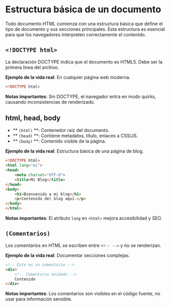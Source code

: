 # Estructura básica de un documento

Todo documento HTML comienza con una estructura básica que define el tipo de documento y sus secciones principales. Esta estructura es esencial para que los navegadores interpreten correctamente el contenido.

## `<!DOCTYPE html>`

La declaración DOCTYPE indica que el documento es HTML5. Debe ser la primera línea del archivo.

**Ejemplo de la vida real**: En cualquier página web moderna.

```html
<!DOCTYPE html>
```

**Notas importantes**: Sin DOCTYPE, el navegador entra en modo quirks, causando inconsistencias de renderizado.

## html, head, body

- ** ``(html)`` **: Contenedor raíz del documento.
- ** ``(head)`` **: Contiene metadatos, título, enlaces a CSS/JS.
- ** ``(body)`` **: Contenido visible de la página.

**Ejemplo de la vida real**: Estructura básica de una página de blog.

```html
<!DOCTYPE html>
<html lang="es">
<head>
    <meta charset="UTF-8">
    <title>Mi Blog</title>
</head>
<body>
    <h1>Bienvenido a mi blog</h1>
    <p>Contenido del blog aquí.</p>
</body>
</html>
```

**Notas importantes**: El atributo `lang` en `<html>` mejora accesibilidad y SEO.

## ``(Comentarios)``

Los comentarios en HTML se escriben entre `<!-- -->` y no se renderizan.

**Ejemplo de la vida real**: Documentar secciones complejas.

```html
<!-- Este es un comentario -->
<div>
    <!-- Comentario anidado -->
    Contenido
</div>
```

**Notas importantes**: Los comentarios son visibles en el código fuente, no usar para información sensible.